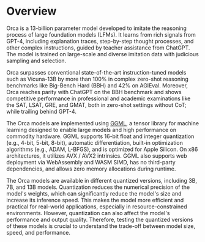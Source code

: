 # Overview

Orca is a 13-billion parameter model developed to imitate the reasoning process of large foundation models (LFMs). It learns from rich signals from GPT-4, including explanation traces, step-by-step thought processes, and other complex instructions, guided by teacher assistance from ChatGPT. The model is trained on large-scale and diverse imitation data with judicious sampling and selection.

Orca surpasses conventional state-of-the-art instruction-tuned models such as Vicuna-13B by more than 100% in complex zero-shot reasoning benchmarks like Big-Bench Hard (BBH) and 42% on AGIEval. Moreover, Orca reaches parity with ChatGPT on the BBH benchmark and shows competitive performance in professional and academic examinations like the SAT, LSAT, GRE, and GMAT, both in zero-shot settings without CoT; while trailing behind GPT-4.

The Orca models are implemented using [GGML](https://ggml.ai/), a tensor library for machine learning designed to enable large models and high performance on commodity hardware. GGML supports 16-bit float and integer quantization (e.g., 4-bit, 5-bit, 8-bit), automatic differentiation, built-in optimization algorithms (e.g., ADAM, L-BFGS), and is optimized for Apple Silicon. On x86 architectures, it utilizes AVX / AVX2 intrinsics. GGML also supports web deployment via WebAssembly and WASM SIMD, has no third-party dependencies, and allows zero memory allocations during runtime.

The Orca models are available in different quantized versions, including 3B, 7B, and 13B models. Quantization reduces the numerical precision of the model's weights, which can significantly reduce the model's size and increase its inference speed. This makes the model more efficient and practical for real-world applications, especially in resource-constrained environments. However, quantization can also affect the model's performance and output quality. Therefore, testing the quantized versions of these models is crucial to understand the trade-off between model size, speed, and performance.
